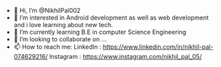- 👋 Hi, I’m @NikhilPal002
- 👀 I’m interested in Android development as well as web development and i love learning about new tech.
- 🌱 I’m currently learning B.E in computer Science Engineering 
- 💞️ I’m looking to collaborate on ...
- 📫 How to reach me: 
  LinkedIn : https://www.linkedin.com/in/nikhil-pal-074629216/
  Instagram :  https://www.instagram.com/nikhil_pal_05/
  
             

<!---
NikhilPal002/NikhilPal002 is a ✨ special ✨ repository because its `README.md` (this file) appears on your GitHub profile.
You can click the Preview link to take a look at your changes.
--->
